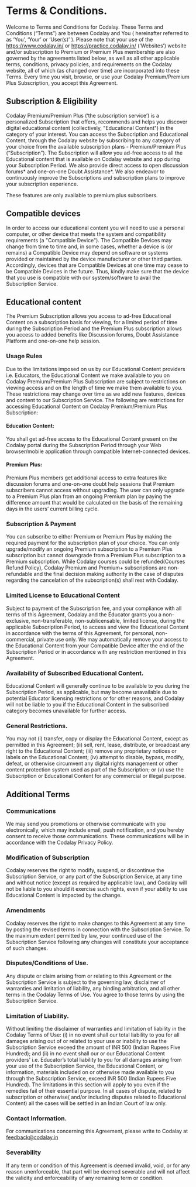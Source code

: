 # Terms & Conditions.

Welcome to Terms and Conditions for Codalay. These Terms and Conditions (“Terms”) are between Codalay and You ( hereinafter referred to as ‘You’, ‘Your’ or ‘User(s)’ ). Please note that your use of the https://www.codalay.in/ or https://practice.codalay.in/ (‘Websites’) website and/or subscription to Premium or Premium Plus membership are also governed by the agreements listed below, as well as all other applicable terms, conditions, privacy policies, and requirements on the Codalay website, all of which (as changed over time) are incorporated into these Terms. Every time you visit, browse, or use your Codalay Premium/Premium Plus Subscription, you accept this Agreement.

## Subscription & Eligibility

Codalay Premium/Premium Plus (‘the subscription service’) is a personalized Subscription that offers, recommends and helps you discover digital educational content (collectively, "Educational Content") in the category of your interest. You can access the Subscription and Educational Content, through the Codalay website by subscribing to any category of your choice from the available subscription plans - Premium/Premium Plus (“Subscription”). The Subscription will allow you ad-free access to all the Educational content that is available on Codalay website and app during your Subscription Period. We also provide direct access to open discussion forums* and one-on-one Doubt Assistance*. We also endeavor to continuously improve the Subscriptions and subscription plans to improve your subscription experience.

These features are only available to premium plus subscribers.

## Compatible devices

In order to access our educational content you will need to use a personal computer, or other device that meets the system and compatibility requirements (a "Compatible Device"). The Compatible Devices may change from time to time and, in some cases, whether a device is (or remains) a Compatible Device may depend on software or systems provided or maintained by the device manufacturer or other third parties. Accordingly, devices that are Compatible Devices at one time may cease to be Compatible Devices in the future. Thus, kindly make sure that the device that you use is compatible with our system/software to avail the Subscription Service.

## Educational content

The Premium Subscription allows you access to ad-free Educational Content on a subscription basis for viewing, for a limited period of time during the Subscription Period and the Premium Plus subscription allows you access to added benefits like Discussion forums, Doubt Assistance Platform and one-on-one help session.

### Usage Rules

Due to the limitations imposed on us by our Educational Content providers i.e. Educators, the Educational Content we make available to you on Codalay Premium/Premium Plus Subscription are subject to restrictions on viewing access and on the length of time we make them available to you. These restrictions may change over time as we add new features, devices and content to our Subscription Service. The following are restrictions for accessing Educational Content on Codalay Premium/Premium Plus Subscription:

#### Education Content:

You shall get ad-free access to the Educational Content present on the Codalay portal during the Subscription Period through your Web browser/mobile application through compatible Internet-connected devices.

#### Premium Plus:

Premium Plus members get additional access to extra features like discussion forums and one-on-one doubt help sessions that Premium subscribers cannot access without upgrading. The user can only upgrade to a Premium Plus plan from an ongoing Premium plan by paying the difference amount that would be calculated on the basis of the remaining days in the users’ current billing cycle.

### Subscription & Payment

You can subscribe to either Premium or Premium Plus by making the required payment for the subscription plan of your choice. You can only upgrade/modify an ongoing Premium subscription to a Premium Plus subscription but cannot downgrade from a Premium Plus subscription to a Premium subscription. While Codalay courses could be refunded(Courses Refund Policy), Codalay Premium and Premium+ subscriptions are non-refundable and the final decision making authority in the case of disputes regarding the cancelation of the subscription(s) shall rest with Codalay.

### Limited License to Educational Content

Subject to payment of the Subscription fee, and your compliance with all terms of this Agreement, Codalay and the Educator grants you a non-exclusive, non-transferable, non-sublicensable, limited license, during the applicable Subscription Period, to access and view the Educational Content in accordance with the terms of this Agreement, for personal, non-commercial, private use only. We may automatically remove your access to the Educational Content from your Compatible Device after the end of the Subscription Period or in accordance with any restriction mentioned in this Agreement.

### Availability of Subscribed Educational Content.

Educational Content will generally continue to be available to you during the Subscription Period, as applicable, but may become unavailable due to potential Educator licensing restrictions or for other reasons, and Codalay will not be liable to you if the Educational Content in the subscribed category becomes unavailable for further access.

### General Restrictions.

You may not (i) transfer, copy or display the Educational Content, except as permitted in this Agreement; (ii) sell, rent, lease, distribute, or broadcast any right to the Educational Content; (iii) remove any proprietary notices or labels on the Educational Content; (iv) attempt to disable, bypass, modify, defeat, or otherwise circumvent any digital rights management or other content protection system used as part of the Subscription; or (v) use the Subscription or Educational Content for any commercial or illegal purpose.

## Additional Terms

### Communications

We may send you promotions or otherwise communicate with you electronically, which may include email, push notification, and you hereby consent to receive those communications. These communications will be in accordance with the Codalay Privacy Policy.

### Modification of Subscription

Codalay reserves the right to modify, suspend, or discontinue the Subscription Service, or any part of the Subscription Service, at any time and without notice (except as required by applicable law), and Codalay will not be liable to you should it exercise such rights, even if your ability to use Educational Content is impacted by the change.

### Amendments

Codalay reserves the right to make changes to this Agreement at any time by posting the revised terms in connection with the Subscription Service. To the maximum extent permitted by law, your continued use of the Subscription Service following any changes will constitute your acceptance of such changes.

### Disputes/Conditions of Use.

Any dispute or claim arising from or relating to this Agreement or the Subscription Service is subject to the governing law, disclaimer of warranties and limitation of liability, any binding arbitration, and all other terms in the Codalay Terms of Use. You agree to those terms by using the Subscription Service.

### Limitation of Liability.

Without limiting the disclaimer of warranties and limitation of liability in the Codalay Terms of Use: (i) in no event shall our total liability to you for all damages arising out of or related to your use or inability to use the Subscription Service exceed the amount of INR 500 (Indian Rupees Five Hundred); and (ii) in no event shall our or our Educational Content providers' i.e. Educator’s total liability to you for all damages arising from your use of the Subscription Service, the Educational Content, or information, materials included on or otherwise made available to you through the Subscription Service, exceed INR 500 (Indian Rupees Five Hundred). The limitations in this section will apply to you even if the remedies fail of their essential purpose. In all cases of dispute, related to subscription or otherwise( and/or including disputes related to Educational Content) all the cases will be settled in an Indian Court of law only.

### Contact Information.

For communications concerning this Agreement, please write to Codalay at feedback@codalay.in

### Severability

If any term or condition of this Agreement is deemed invalid, void, or for any reason unenforceable, that part will be deemed severable and will not affect the validity and enforceability of any remaining term or condition.
